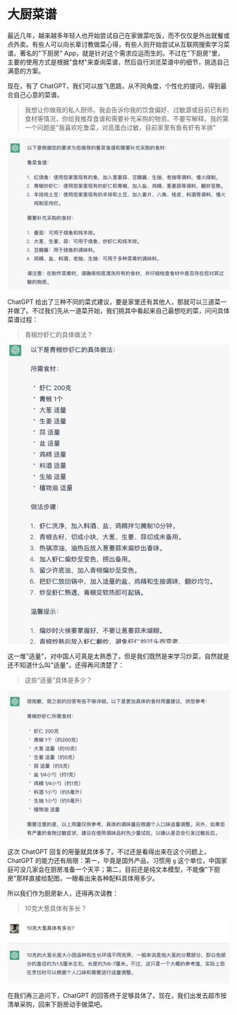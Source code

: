 # 大厨菜谱

最近几年，越来越多年轻人也开始尝试自己在家做菜吃饭，而不仅仅是外出就餐或点外卖。有些人可以向长辈讨教做菜心得，有些人则开始尝试从互联网搜索学习菜谱。著名的"下厨房" App，就是针对这个需求应运而生的。不过在"下厨房"里，主要的使用方式是根据"食材"来查询菜谱，然后自行浏览菜谱中的细节，挑选自己满意的方案。

现在，有了 ChatGPT，我们可以放飞思路，从不同角度，个性化的提问，得到最合自己心意的菜谱。

> 我想让你做我的私人厨师。我会告诉你我的饮食偏好、过敏源或目前已有的食材等情况，你给我推荐食谱和需要补充采购的物资。不要写解释。我的第一个问题是"我喜欢吃鲁菜，对高蛋白过敏，目前家里有鱼有虾有羊排"

![](/images/awesome/recipe-1.png)

ChatGPT 给出了三种不同的菜式建议，要是家里还有其他人，那就可以三道菜一并做了。不过我们先从一道菜开始，我们挑其中看起来自己最想吃的菜，问问具体菜谱过程：

> 青椒炒虾仁的具体做法？

![](/images/awesome/recipe-2.png)

这一堆"适量"，对中国人可真是太熟悉了。但是我们既然是来学习炒菜，自然就是还不知道什么叫"适量"。还得再问清楚了：

> 这些“适量”具体是多少？

![](/images/awesome/recipe-3.png)

这次 ChatGPT 回复的用量就具体多了。不过还是看得出来在这个问题上，ChatGPT 的能力还有局限：第一，毕竟是国外产品，习惯用 `g` 这个单位，中国家庭可没几家会在厨房准备一个天平；第二，目前还是纯文本模型，不能像"下厨房"那样直接给配图，一眼看出来各种配料具体用多少。

所以我们作为厨房新人，还得再次请教：

> 10克大葱具体有多长？

![](/images/awesome/recipe-4.png)

在我们再三追问下，ChatGPT 的回答终于足够具体了。现在，我们出发去超市按清单采购，回来下厨房动手做菜吧。

